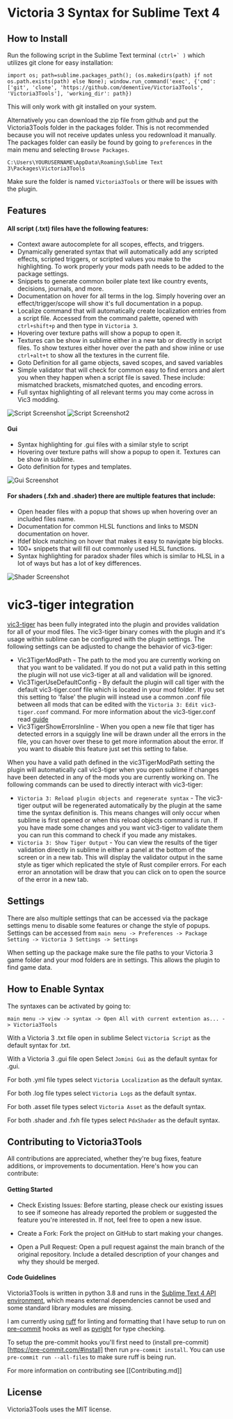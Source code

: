 # Victoria 3 Syntax for Sublime Text 4

## How to Install

Run the following script in the Sublime Text terminal ```(ctrl+` )``` which utilizes git clone for easy installation:
```
import os; path=sublime.packages_path(); (os.makedirs(path) if not os.path.exists(path) else None); window.run_command('exec', {'cmd': ['git', 'clone', 'https://github.com/dementive/Victoria3Tools', 'Victoria3Tools'], 'working_dir': path})
```
This will only work with git installed on your system.

Alternatively you can download the zip file from github and put the Victoria3Tools folder in the packages folder. This is not recommended because you will not receive updates unless you redownload it manually.
The packages folder can easily be found by going to ```preferences``` in the main menu and selecting ```Browse Packages```.
```
C:\Users\YOURUSERNAME\AppData\Roaming\Sublime Text 3\Packages\Victoria3Tools
```

Make sure the folder is named `Victoria3Tools` or there will be issues with the plugin.

## Features

#### All script (.txt) files have the following features:
- Context aware autocomplete for all scopes, effects, and triggers.
- Dynamically generated syntax that will automatically add any scripted effects, scripted triggers, or scripted values you make to the highlighting. To work properly your mods path needs to be added to the package settings.
- Snippets to generate common boiler plate text like country events, decisions, journals, and more.
- Documentation on hover for all terms in the log. Simply hovering over an effect/trigger/scope will show it's full documentation in a popup.
- Localize command that will automatically create localization entries from a script file. Accessed from the command palette, opened with `ctrl+shift+p` and then type in `Victoria 3`.
- Hovering over texture paths will show a popup to open it.
- Textures can be show in sublime either in a new tab or directly in script files. To show textures either hover over the path and show inline or use `ctrl+alt+t` to show all the textures in the current file.
- Goto Definition for all game objects, saved scopes, and saved variables
- Simple validator that will check for common easy to find errors and alert you when they happen when a script file is saved. These include: mismatched brackets, mismatched quotes, and encoding errors.
- Full syntax highlighting of all relevant terms you may come across in Vic3 modding.

![Script Screenshot](/images/script.png)
![Script Screenshot2](/images/textures.png)

#### Gui 
- Syntax highlighting for .gui files with a similar style to script
- Hovering over texture paths will show a popup to open it. Textures can be show in sublime.
- Goto definition for types and templates.

![Gui Screenshot](/images/gui.png)

#### For shaders (.fxh and .shader) there are multiple features that include:
- Open header files with a popup that shows up when hovering over an included files name.
- Documentation for common HLSL functions and links to MSDN documentation on hover.
- Ifdef block matching on hover that makes it easy to navigate big blocks.
- 100+ snippets that will fill out commonly used HLSL functions.
- Syntax highlighting for paradox shader files which is similar to HLSL in a lot of ways but has a lot of key differences.

![Shader Screenshot](/images/shader.png)

# vic3-tiger integration

[vic3-tiger](https://github.com/amtep/ck3-tiger) has been fully integrated into the plugin and provides validation for all of your mod files. The vic3-tiger binary comes with the plugin and it's usage within sublime can be configured with the plugin settings. The following settings can be adjusted to change the behavior of vic3-tiger:
- Vic3TigerModPath - The path to the mod you are currently working on that you want to be validated. If you do not put a valid path in this setting the plugin will not use vic3-tiger at all and validation will be ignored.
- Vic3TigerUseDefaultConfig - By default the plugin will call tiger with the default vic3-tiger.conf file which is located in your mod folder. If you set this setting to 'false' the plugin will instead use a common .conf file between all mods that can be edited with the `Victoria 3: Edit vic3-tiger.conf` command. For more information about the vic3-tiger.conf read [guide](https://github.com/amtep/ck3-tiger/blob/main/filter.md)
- Vic3TigerShowErrorsInline - When you open a new file that tiger has detected errors in a squiggly line will be drawn under all the errors in the file, you can hover over these to get more information about the error. If you want to disable this feature just set this setting to false.

When you have a valid path defined in the vic3TigerModPath setting the plugin will automatically call vic3-tiger when you open sublime if changes have been detected in any of the mods you are currently working on. The following commands can be used to directly interact with vic3-tiger:
- `Victoria 3: Reload plugin objects and regenerate syntax` - The vic3-tiger output will be regenerated automatically by the plugin at the same time the syntax definition is. This means changes will only occur when sublime is first opened or when this reload objects command is run. If you have made some changes and you want vic3-tiger to validate them you can run this command to check if you made any mistakes.
- `Victoria 3: Show Tiger Output` - You can view the results of the tiger validation directly in sublime in either a panel at the bottom of the screen or in a new tab. This will display the validator output in the same style as tiger which replicated the style of Rust compiler errors. For each error an annotation will be draw that you can click on to open the source of the error in a new tab.

## Settings

There are also multiple settings that can be accessed via the package settings menu to disable some features or change the style of popups. Settings can be accessed from `main menu -> Preferences -> Package Setting -> Victoria 3 Settings -> Settings`

When setting up the package make sure the file paths to your Victoria 3 game folder and your mod folders are in settings. This allows the plugin to find game data.

## How to Enable Syntax

The syntaxes can be activated by going to:
```
main menu -> view -> syntax -> Open All with current extention as... -> Victoria3Tools
```
With a Victoria 3 .txt file open in sublime 
Select ```Victoria Script``` as the default syntax for .txt.

With a Victoria 3 .gui file open
Select ```Jomini Gui``` as the default syntax for .gui.

For both .yml file types select ```Victoria Localization``` as the default syntax.

For both .log file types select ```Victoria Logs``` as the default syntax.

For both .asset file types select ```Victoria Asset``` as the default syntax.

For both .shader and .fxh file types select ```PdxShader``` as the default syntax.


## Contributing to Victoria3Tools

All contributions are appreciated, whether they're bug fixes, feature additions, or improvements to documentation. Here's how you can contribute:

#### Getting Started

- Check Existing Issues: Before starting, please check our existing issues to see if someone has already reported the problem or suggested the feature you're interested in. If not, feel free to open a new issue.

- Create a Fork: Fork the project on GitHub to start making your changes.

- Open a Pull Request: Open a pull request against the main branch of the original repository. Include a detailed description of your changes and why they should be merged.

#### Code Guidelines

Victoria3Tools is written in python 3.8 and runs in the [Sublime Text 4 API environment](https://www.sublimetext.com/docs/api_environments.html), which means external dependencies cannot be used and some standard library modules are missing.

I am currently using [ruff](https://github.com/astral-sh/ruff) for linting and formatting that I have setup to run on [pre-commit](https://pre-commit.com/) hooks as well as [pyright](https://github.com/microsoft/pyright) for type checking.


To setup the pre-commit hooks you'll first need to (install pre-commit)[https://pre-commit.com/#install] then run `pre-commit install`. You can use `pre-commit run --all-files` to make sure ruff is being run.

For more information on contributing see [[Contributing.md]]


## License

Victoria3Tools uses the MIT license.
